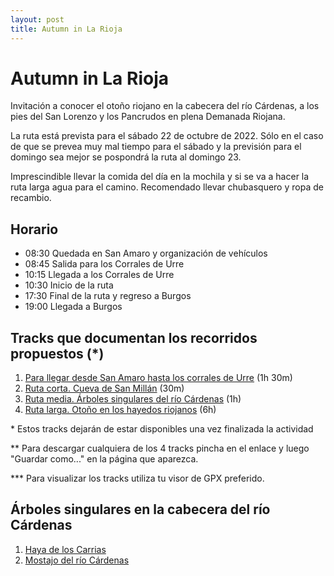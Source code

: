 ```yaml
---
layout: post
title: Autumn in La Rioja
---
```

# Autumn in La Rioja
Invitación a conocer el otoño riojano en la cabecera del río Cárdenas, a los pies del San Lorenzo y los Pancrudos en plena Demanada Riojana.

La ruta está prevista para el sábado 22 de octubre de 2022. Sólo en el caso de que se prevea muy mal tiempo para el sábado y la previsión para el domingo sea mejor se pospondrá la ruta al domingo 23.

Imprescindible llevar la comida del día en la mochila y si se va a hacer la ruta larga agua para el camino. Recomendado llevar chubasquero y ropa de recambio.

## Horario
- 08:30 Quedada en San Amaro y organización de vehículos
- 08:45 Salida para los Corrales de Urre
- 10:15 Llegada a los Corrales de Urre
- 10:30 Inicio de la ruta
- 17:30 Final de la ruta y regreso a Burgos
- 19:00 Llegada a Burgos

## Tracks que documentan los recorridos propuestos (*)
1. [Para llegar desde San Amaro hasta los corrales de Urre](https://raw.githubusercontent.com/cristinorra/Auxiliar/main/01%20San%20Amaro-Corrales%20de%20Urre.gpx) (1h 30m)
2. [Ruta corta. Cueva de San Millán](https://raw.githubusercontent.com/cristinorra/Auxiliar/main/02%20Corrales%20de%20Urre-Cueva%20de%20San%20Millan.gpx) (30m)
3. [Ruta media. Árboles singulares del río Cárdenas](https://raw.githubusercontent.com/cristinorra/Auxiliar/main/03%20Arboles%20singulares%20de%20La%20Rioja.gpx) (1h)
4. [Ruta larga. Otoño en los hayedos riojanos](https://raw.githubusercontent.com/cristinorra/Auxiliar/main/04%20Oto%C3%B1o%20Riojano.gpx) (6h)

\* Estos tracks dejarán de estar disponibles una vez finalizada la actividad

** Para descargar cualquiera de los 4 tracks pincha en el enlace y luego "Guardar como..." en la página que aparezca.

*** Para visualizar los tracks utiliza tu visor de GPX preferido.

## Árboles singulares en la cabecera del río Cárdenas
1. [Haya de los Carrias](https://www.larioja.org/larioja-client/cm/medio-ambiente/images?idMmedia=628506)
2. [Mostajo del río Cárdenas](https://www.larioja.org/larioja-client/cm/medio-ambiente/images?idMmedia=628546)
